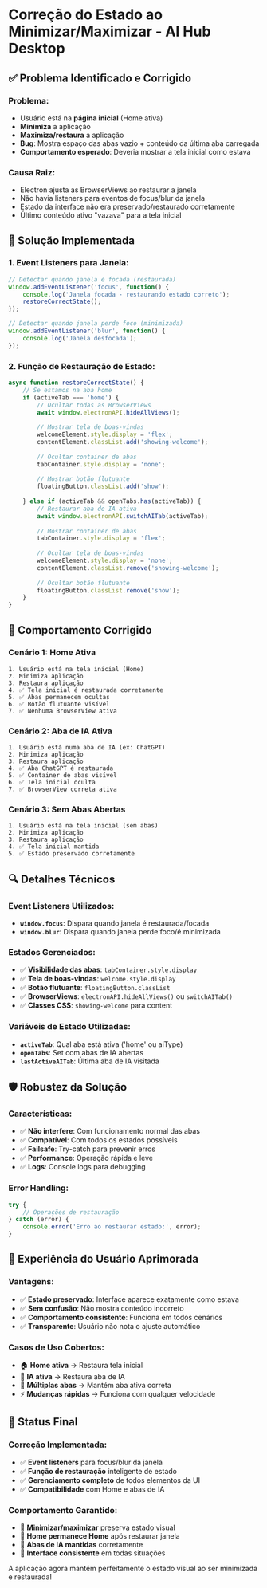 # Correção do Estado ao Minimizar/Maximizar - AI Hub Desktop

## ✅ Problema Identificado e Corrigido

### **Problema:**
- Usuário está na **página inicial** (Home ativa)
- **Minimiza** a aplicação 
- **Maximiza/restaura** a aplicação
- **Bug**: Mostra espaço das abas vazio + conteúdo da última aba carregada
- **Comportamento esperado**: Deveria mostrar a tela inicial como estava

### **Causa Raiz:**
- Electron ajusta as BrowserViews ao restaurar a janela
- Não havia listeners para eventos de focus/blur da janela
- Estado da interface não era preservado/restaurado corretamente
- Último conteúdo ativo "vazava" para a tela inicial

## 🔧 Solução Implementada

### **1. Event Listeners para Janela:**
```javascript
// Detectar quando janela é focada (restaurada)
window.addEventListener('focus', function() {
    console.log('Janela focada - restaurando estado correto');
    restoreCorrectState();
});

// Detectar quando janela perde foco (minimizada)
window.addEventListener('blur', function() {
    console.log('Janela desfocada');
});
```

### **2. Função de Restauração de Estado:**
```javascript
async function restoreCorrectState() {
    // Se estamos na aba home
    if (activeTab === 'home') {
        // Ocultar todas as BrowserViews
        await window.electronAPI.hideAllViews();
        
        // Mostrar tela de boas-vindas
        welcomeElement.style.display = 'flex';
        contentElement.classList.add('showing-welcome');
        
        // Ocultar container de abas
        tabContainer.style.display = 'none';
        
        // Mostrar botão flutuante
        floatingButton.classList.add('show');
        
    } else if (activeTab && openTabs.has(activeTab)) {
        // Restaurar aba de IA ativa
        await window.electronAPI.switchAITab(activeTab);
        
        // Mostrar container de abas
        tabContainer.style.display = 'flex';
        
        // Ocultar tela de boas-vindas
        welcomeElement.style.display = 'none';
        contentElement.classList.remove('showing-welcome');
        
        // Ocultar botão flutuante
        floatingButton.classList.remove('show');
    }
}
```

## 🎯 Comportamento Corrigido

### **Cenário 1: Home Ativa**
```
1. Usuário está na tela inicial (Home)
2. Minimiza aplicação
3. Restaura aplicação
4. ✅ Tela inicial é restaurada corretamente
5. ✅ Abas permanecem ocultas
6. ✅ Botão flutuante visível
7. ✅ Nenhuma BrowserView ativa
```

### **Cenário 2: Aba de IA Ativa**
```
1. Usuário está numa aba de IA (ex: ChatGPT)
2. Minimiza aplicação  
3. Restaura aplicação
4. ✅ Aba ChatGPT é restaurada
5. ✅ Container de abas visível
6. ✅ Tela inicial oculta
7. ✅ BrowserView correta ativa
```

### **Cenário 3: Sem Abas Abertas**
```
1. Usuário está na tela inicial (sem abas)
2. Minimiza aplicação
3. Restaura aplicação  
4. ✅ Tela inicial mantida
5. ✅ Estado preservado corretamente
```

## 🔍 Detalhes Técnicos

### **Event Listeners Utilizados:**
- **`window.focus`**: Dispara quando janela é restaurada/focada
- **`window.blur`**: Dispara quando janela perde foco/é minimizada

### **Estados Gerenciados:**
- ✅ **Visibilidade das abas**: `tabContainer.style.display`
- ✅ **Tela de boas-vindas**: `welcome.style.display`
- ✅ **Botão flutuante**: `floatingButton.classList`
- ✅ **BrowserViews**: `electronAPI.hideAllViews()` ou `switchAITab()`
- ✅ **Classes CSS**: `showing-welcome` para content

### **Variáveis de Estado Utilizadas:**
- **`activeTab`**: Qual aba está ativa ('home' ou aiType)
- **`openTabs`**: Set com abas de IA abertas
- **`lastActiveAITab`**: Última aba de IA visitada

## 🛡️ Robustez da Solução

### **Características:**
- ✅ **Não interfere**: Com funcionamento normal das abas
- ✅ **Compatível**: Com todos os estados possíveis
- ✅ **Failsafe**: Try-catch para prevenir erros
- ✅ **Performance**: Operação rápida e leve
- ✅ **Logs**: Console logs para debugging

### **Error Handling:**
```javascript
try {
    // Operações de restauração
} catch (error) {
    console.error('Erro ao restaurar estado:', error);
}
```

## 🎨 Experiência do Usuário Aprimorada

### **Vantagens:**
- ✅ **Estado preservado**: Interface aparece exatamente como estava
- ✅ **Sem confusão**: Não mostra conteúdo incorreto
- ✅ **Comportamento consistente**: Funciona em todos cenários
- ✅ **Transparente**: Usuário não nota o ajuste automático

### **Casos de Uso Cobertos:**
- 🏠 **Home ativa** → Restaura tela inicial
- 🤖 **IA ativa** → Restaura aba de IA
- 📱 **Múltiplas abas** → Mantém aba ativa correta
- ⚡ **Mudanças rápidas** → Funciona com qualquer velocidade

## 📱 Status Final

### **Correção Implementada:**
- ✅ **Event listeners** para focus/blur da janela
- ✅ **Função de restauração** inteligente de estado
- ✅ **Gerenciamento completo** de todos elementos da UI
- ✅ **Compatibilidade** com Home e abas de IA

### **Comportamento Garantido:**
- 🎯 **Minimizar/maximizar** preserva estado visual
- 🎯 **Home permanece Home** após restaurar janela
- 🎯 **Abas de IA mantidas** corretamente
- 🎯 **Interface consistente** em todas situações

A aplicação agora mantém perfeitamente o estado visual ao ser minimizada e restaurada!
